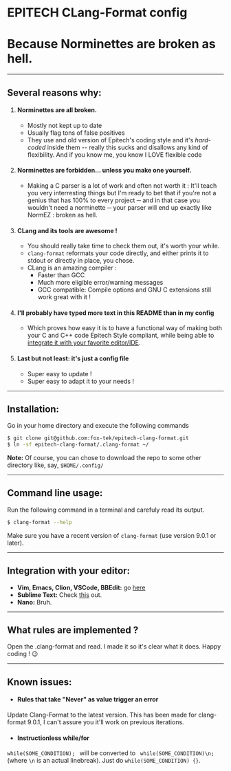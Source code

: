 # **EPITECH CLang-Format config**
# Because Norminettes are broken as hell.
***

## Several reasons why:
1. #### Norminettes are __all broken__.
    * Mostly not kept up to date
    * Usually flag tons of false positives
    * They use and old version of Epitech's coding style and it's _hard-coded_ inside them
    -- really this sucks and disallows any kind of flexibility.
    And if you know me, you know I LOVE flexible code


2. #### Norminettes are __forbidden__... unless you make one yourself.
    * Making a C parser is a lot of work and often not worth it :
    It'll teach you very interresting things but I'm ready to bet that if you're
    not a genius that has 100% to every project ─ and in that case you wouldn't need
    a norminette ─ your parser will end up exactly like NormEZ : broken as hell.


3. #### CLang and its tools are awesome !
    * You should really take time to check them out, it's worth your while.
    * `clang-format` reformats your code directly, and either prints it to stdout or directly in place, you chose.
    * CLang is an amazing compiler :
        * Faster than GCC
        * Much more eligible error/warning messages
        * GCC compatible: Compile options and GNU C extensions still work great with it !


4. #### I'll probably have typed more text in this README than in my config
    * Which proves how easy it is to have a functional way of making both your C and C++
    code Epitech Style compliant, while being able to
    [integrate it with your favorite editor/IDE](https://clang.llvm.org/docs/ClangFormat.html).


5. #### Last but not least: it's just a config file
    * Super easy to update !
    * Super easy to adapt it to your needs !
***

## Installation:
Go in your home directory and execute the following commands
```bash
$ git clone git@github.com:fox-tek/epitech-clang-format.git
$ ln -sf epitech-clang-format/.clang-format ~/
```
__Note:__ Of course, you can chose to download the repo to some other directory like, say, `$HOME/.config/`
***

## Command line usage:
Run the following command in a terminal and carefuly read its output.
```bash
$ clang-format --help
```

Make sure you have a recent version of `clang-format` (use version 9.0.1 or later).

***

## Integration with your editor:
* __Vim, Emacs, Clion, VSCode, BBEdit:__ go [here](https://clang.llvm.org/docs/ClangFormat.html)
* __Sublime Text:__ Check [this](https://packagecontrol.io/packages/Clang%20Format) out.
* __Nano:__ Bruh.
***

## What rules are implemented ?
Open the .clang-format and read. I made it so it's clear what it does. Happy coding ! 😉
***

## Known issues:
* #### Rules that take "Never" as value trigger an error
Update Clang-Format to the latest version. This has been made for clang-format 9.0.1, I can't assure you it'll work on previous iterations.
* #### Instructionless while/for
`while(SOME_CONDITION); ` will be converted to ` while(SOME_CONDITION)\n;` (where `\n` is an actual linebreak). Just do `while(SOME_CONDITION) {}`.
